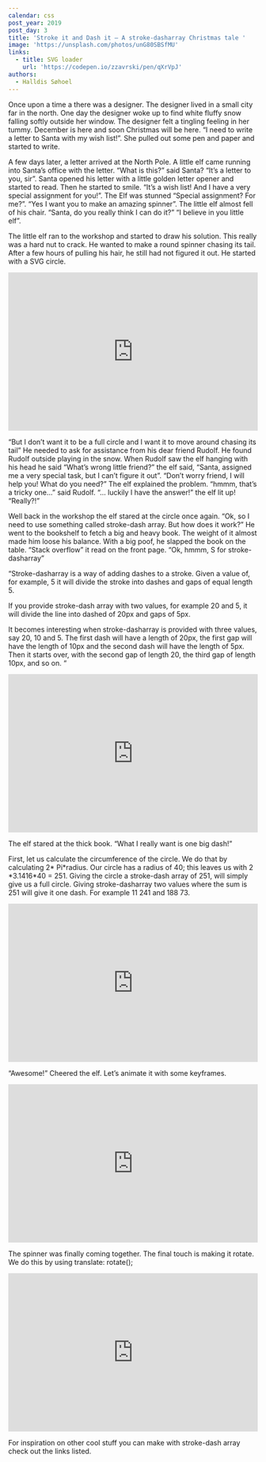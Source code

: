 ```yaml
---
calendar: css
post_year: 2019
post_day: 3
title: 'Stroke it and Dash it – A stroke-dasharray Christmas tale '
image: 'https://unsplash.com/photos/unG80SBSfMU'
links:
  - title: SVG loader
    url: 'https://codepen.io/zzavrski/pen/qXrVpJ'
authors:
  - Halldis Søhoel
---
```

Once upon a time a there was a designer. The designer lived in a small city far in the north. One day the designer woke up to find white fluffy snow falling softly outside her window. The designer felt a tingling feeling in her tummy. December is here and soon Christmas will be here. “I need to write a letter to Santa with my wish list!”. She pulled out some pen and paper and started to write. 

A few days later, a letter arrived at the North Pole. A little elf came running into Santa’s office with the letter. “What is this?” said Santa? “It’s a letter to you, sir”. Santa opened his letter with a little golden letter opener and started to read. Then he started to smile. “It’s a wish list! And I have a very special assignment for you!”. The Elf was stunned “Special assignment? For me?”. “Yes I want you to make an amazing spinner”. The little elf almost fell of his chair. “Santa, do you really think I can do it?” “I believe in you little elf”. 

The little elf ran to the workshop and started to draw his solution. This really was a hard nut to crack. He wanted to make a round spinner chasing its tail. After a few hours of pulling his hair, he still had not figured it out. He started with a SVG circle. 

<iframe height="320" style="width: 100%;" scrolling="no" src="https://codepen.io/halldis-sohoel/pen/BaaeEGv
" frameborder="no" allowtransparency="true" allowfullscreen="true">
</iframe>

“But I don’t want it to be a full circle and I want it to move around chasing its tail” He needed to ask for assistance from his dear friend Rudolf. He found Rudolf outside playing in the snow. When Rudolf saw the elf hanging with his head he said “What’s wrong little friend?” the elf said, “Santa, assigned me a very special task, but I can’t figure it out”. “Don’t worry friend, I will help you! What do you need?” The elf explained the problem. “hmmm, that’s a tricky one…” said Rudolf. “… luckily I have the answer!” the elf lit up! “Really?!”

Well back in the workshop the elf stared at the circle once again. “Ok, so I need to use something called stroke-dash array. But how does it work?” He went to the bookshelf to fetch a big and heavy book. The weight of it almost made him loose his balance. With a big poof, he slapped the book on the table. “Stack overflow” it read on the front page. “Ok, hmmm, S for stroke-dasharray”

“Stroke-dasharray is a way of adding dashes to a stroke. Given a value of, for example, 5 it will divide the stroke into dashes and gaps of equal length 5. 

If you provide stroke-dash array with two values, for example 20 and 5, it will divide the line into dashed of 20px and gaps of 5px.

 It becomes interesting when stroke-dasharray is provided with three values, say 20, 10 and 5. The first dash will have a length of 20px, the first gap will have the length of 10px and the second dash will have the length of 5px. Then it starts over, with the second gap of length 20, the third gap of length 10px, and so on. “

<iframe height="320" style="width: 100%;" scrolling="no" src="https://codepen.io/halldis-sohoel/pen/PoovgvX
" frameborder="no" allowtransparency="true" allowfullscreen="true">
</iframe>

The elf stared at the thick book. “What I really want is one big dash!”

First, let us calculate the circumference of the circle. We do that by calculating 2\* Pi\*radius. Our circle has a radius of 40; this leaves us with 2 \*3.1416\*40 = 251. Giving the circle a stroke-dash array of 251, will simply give us a full circle. Giving stroke-dasharray two values where the sum is 251 will give it one dash. For example 11 241 and 188 73. 

<iframe height="320" style="width: 100%;" scrolling="no" src="https://codepen.io/halldis-sohoel/pen/gOOJNgM" frameborder="no" allowtransparency="true" allowfullscreen="true">

</iframe>

“Awesome!” Cheered the elf. Let’s animate it with some keyframes. 

<iframe height="320" style="width: 100%;" scrolling="no" src="https://codepen.io/halldis-sohoel/pen/dyyEEYe" frameborder="no" allowtransparency="true" allowfullscreen="true">

</iframe>

The spinner was finally coming together. The final touch is making it rotate. We do this by using translate: rotate(); 

<iframe height="320" style="width: 100%;" scrolling="no" src="https://codepen.io/halldis-sohoel/pen/yLLWWzV" frameborder="no" allowtransparency="true" allowfullscreen="true">

</iframe>

For inspiration on other cool stuff you can make with stroke-dash array check out the links listed.
